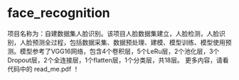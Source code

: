 # face_recognition
项目名称为：自建数据集人脸识别。该项目人脸数据集建立，人脸检测，人脸识别，人脸预测全过程，包括数据采集、数据预处理、建模、模型训练、模型使用预测。模型参考了VGG16网络，包含4个卷积层，5个LeRu层，2个池化层，3个Dropout层，2个全连接层，1个flatten层，1个分类层，共18层。
更多内容，请看代码中的 read_me.pdf ！

